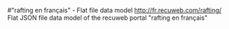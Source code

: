 #"rafting en français" - Flat file data model
http://fr.recuweb.com/rafting/
Flat JSON file data model of the recuweb portal "rafting en français"
